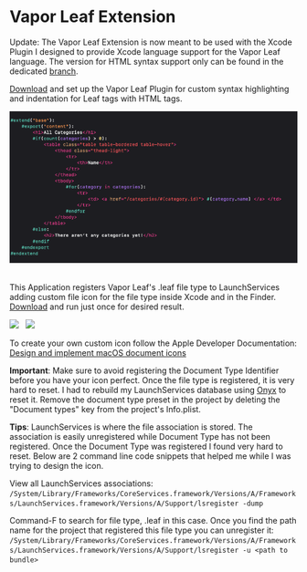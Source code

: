 # Vapor Leaf Extension

Update: The Vapor Leaf  Extension is now meant to be used with the Xcode Plugin I designed to provide Xcode language support for the Vapor Leaf language. The version for HTML syntax support only can be found in the dedicated [branch](https://github.com/OmranK/LeafSyntaxHighlighter/tree/html-only).

[Download](https://github.com/OmranK/VaporLeafPlugIn) and set up the Vapor Leaf Plugin for custom syntax highlighting and indentation for Leaf tags with HTML tags.

<img src="Images/Xcode-code-highlight-leaf-tags.png"> &nbsp;

This Application registers Vapor Leaf's .leaf file type to LaunchServices adding custom file icon for the file type inside Xcode and in the Finder. [Download](https://github.com/OmranK/LeafSyntaxHighlighter/releases/tag/v1.1) and run just once for desired result.

<img src="Images/Xcode-file-icon.png"> &nbsp; <img src="Images/Finder-icon.png"> &nbsp;

To create your own custom icon follow the Apple Developer Documentation: [Design and implement macOS document icons](https://developer.apple.com/news/?id=5i6jlf4d)

**Important**: Make sure to avoid registering the Document Type Identifier before you have your icon perfect. Once the file type is registered, it is very hard to reset. I had to rebuild my LaunchServices database using [Onyx](https://www.titanium-software.fr/en/onyx.html) to reset it. Remove the document type preset in the project by deleting the "Document types" key from the project's Info.plist.

**Tips**: LaunchServices is where the file association is stored. The association is easily unregistered while Document Type has not been registered. Once the Document Type was registered I found very hard to reset. Below are 2 command line code snippets that helped me while I was trying to design the icon.

View all LaunchServices associations:
``/System/Library/Frameworks/CoreServices.framework/Versions/A/Frameworks/LaunchServices.framework/Versions/A/Support/lsregister -dump``

Command-F to search for file type, .leaf in this case. Once you find the path name for the project that registered this file type you can unregister it:
``/System/Library/Frameworks/CoreServices.framework/Versions/A/Frameworks/LaunchServices.framework/Versions/A/Support/lsregister -u <path to bundle>``
